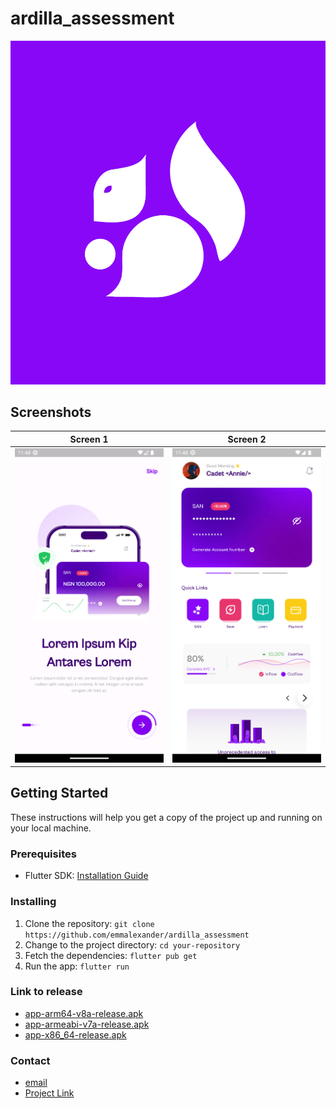 # ardilla_assessment

![App Logo](assets/ardilla_logo.png)

## Screenshots

| Screen 1                                    | Screen 2                                    |
|---------------------------------------------|---------------------------------------------|
| ![Screen 1](Screenshot_20230529_234810.png) | ![Screen 2](Screenshot_20230529_234844.png) |


## Getting Started

These instructions will help you get a copy of the project up and running on your local machine.

### Prerequisites

- Flutter SDK: [Installation Guide](https://flutter.dev/docs/get-started/install)

### Installing

1. Clone the repository: `git clone https://github.com/emmalexander/ardilla_assessment`
2. Change to the project directory: `cd your-repository`
3. Fetch the dependencies: `flutter pub get`
4. Run the app: `flutter run`

### Link to release
- [app-arm64-v8a-release.apk](https://github.com/emmalexander/ardilla_assessment/releases/download/v1.0.0/app-arm64-v8a-release.apk)
- [app-armeabi-v7a-release.apk](https://github.com/emmalexander/ardilla_assessment/releases/download/v1.0.0/app-armeabi-v7a-release.apk)
- [app-x86_64-release.apk](https://github.com/emmalexander/ardilla_assessment/releases/download/v1.0.0/app-x86_64-release.apk)

### Contact
- [email](mailto:emmanuelohiocheoya@gmail.com)
- [Project Link](https://github.com/emmalexander/ardilla_assessment)
